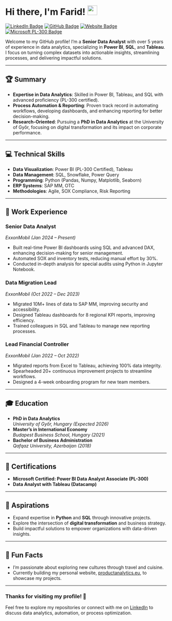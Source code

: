 # Hi there, I'm Farid! <img src="https://media.giphy.com/media/hvRJCLFzcasrR4ia7z/giphy.gif" width="30px"/>

[![LinkedIn Badge](https://img.shields.io/badge/-Farid%20on%20LinkedIn-0A66C2?logo=linkedin&logoColor=white&style=flat-square)](https://linkedin.com/in/faridhimself)
[![GitHub Badge](https://img.shields.io/badge/-faridhimself-181717?logo=github&logoColor=white&style=flat-square)](https://github.com/faridhimself/)
[![Website Badge](https://img.shields.io/badge/-productanalytics.eu-blueviolet?logo=google-chrome&logoColor=white&style=flat-square)](https://productanalytics.eu/)
[![Microsoft PL-300 Badge](https://img.shields.io/badge/Microsoft%20PL--300%20Certified-68217A?logo=microsoft&logoColor=white&style=flat-square)](https://learn.microsoft.com/en-us/certifications/exams/pl-300)

Welcome to my GitHub profile! I’m a **Senior Data Analyst** with over 5 years of experience in data analytics, specializing in **Power BI**, **SQL**, and **Tableau**. I focus on turning complex datasets into actionable insights, streamlining processes, and delivering impactful solutions.

---

## 🏆 Summary

- **Expertise in Data Analytics**: Skilled in Power BI, Tableau, and SQL with advanced proficiency (PL-300 certified).  
- **Process Automation & Reporting**: Proven track record in automating workflows, developing dashboards, and enhancing reporting for better decision-making.  
- **Research-Oriented**: Pursuing a **PhD in Data Analytics** at the University of Győr, focusing on digital transformation and its impact on corporate performance.  

---

## 💻 Technical Skills

- **Data Visualization**: Power BI (PL-300 Certified), Tableau  
- **Data Management**: SQL, Snowflake, Power Query  
- **Programming**: Python (Pandas, Numpy, Matplotlib, Seaborn)  
- **ERP Systems**: SAP MM, OTC  
- **Methodologies**: Agile, SOX Compliance, Risk Reporting  

---

## 📂 Work Experience

### **Senior Data Analyst**  
*ExxonMobil (Jan 2024 – Present)*  
- Built real-time Power BI dashboards using SQL and advanced DAX, enhancing decision-making for senior management.  
- Automated SOX and inventory tests, reducing manual effort by 30%.  
- Conducted in-depth analysis for special audits using Python in Jupyter Notebook.  

### **Data Migration Lead**  
*ExxonMobil (Oct 2022 – Dec 2023)*  
- Migrated 10M+ lines of data to SAP MM, improving security and accessibility.  
- Designed Tableau dashboards for 8 regional KPI reports, improving efficiency.  
- Trained colleagues in SQL and Tableau to manage new reporting processes.  

### **Lead Financial Controller**  
*ExxonMobil (Jan 2022 – Oct 2022)*  
- Migrated reports from Excel to Tableau, achieving 100% data integrity.  
- Spearheaded 20+ continuous improvement projects to streamline workflows.  
- Designed a 4-week onboarding program for new team members.  

---

## 🎓 Education

- **PhD in Data Analytics**  
  *University of Győr, Hungary (Expected 2026)*  
- **Master’s in International Economy**  
  *Budapest Business School, Hungary (2021)*  
- **Bachelor of Business Administration**  
  *Qafqaz University, Azerbaijan (2018)*  

---

## 📜 Certifications

- **Microsoft Certified: Power BI Data Analyst Associate (PL-300)**  
- **Data Analyst with Tableau (Datacamp)**  

---

## 🚀 Aspirations

- Expand expertise in **Python** and **SQL** through innovative projects.  
- Explore the intersection of **digital transformation** and business strategy.  
- Build impactful solutions to empower organizations with data-driven insights.  

---

## 🌟 Fun Facts

- I’m passionate about exploring new cultures through travel and cuisine.  
- Currently building my personal website, [productanalytics.eu](https://productanalytics.eu/), to showcase my projects.  

---

### Thanks for visiting my profile! 🌟  
Feel free to explore my repositories or connect with me on [LinkedIn](https://linkedin.com/in/faridhimself) to discuss data analytics, automation, or process optimization.

